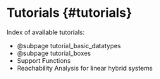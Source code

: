 # Tutorials {#tutorials}

Index of available tutorials:

* @subpage tutorial_basic_datatypes
* @subpage tutorial_boxes
* Support Functions
* Reachability Analysis for linear hybrid systems
